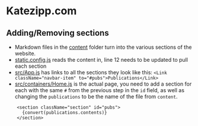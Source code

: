 # Katezipp.com

## Adding/Removing sections
- Markdown files in the [content](./content) folder turn into the various sections of the website. 
- [static.config.js](./static.config.js) reads the content in, line 12 needs to be updated to pull each section
- [src/App.js](./src/App.js) has links to all the sections they look like this: `<Link className="navbar-item" to="#pubs">Publications</Link>` 
- [src/containers/Home.js](./src/App.js) is the actual page, you need to add a section for each with the same `#` from the previous step in the `id` field, as well as changing the `publications` to be the name of the file from `content`.
```
    <section className="section" id="pubs">
      {convert(publications.contents)}
    </section>
```
